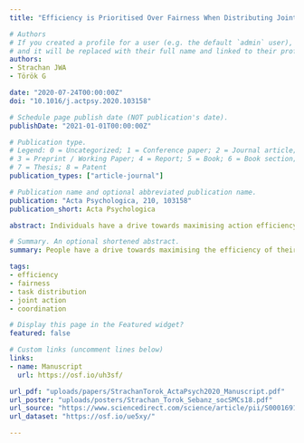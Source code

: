 ```yaml
---
title: "Efficiency is Prioritised Over Fairness When Distributing Joint Actions"

# Authors
# If you created a profile for a user (e.g. the default `admin` user), write the username (folder name) here 
# and it will be replaced with their full name and linked to their profile.
authors:
- Strachan JWA
- Török G

date: "2020-07-24T00:00:00Z"
doi: "10.1016/j.actpsy.2020.103158"

# Schedule page publish date (NOT publication's date).
publishDate: "2021-01-01T00:00:00Z"

# Publication type.
# Legend: 0 = Uncategorized; 1 = Conference paper; 2 = Journal article;
# 3 = Preprint / Working Paper; 4 = Report; 5 = Book; 6 = Book section;
# 7 = Thesis; 8 = Patent
publication_types: ["article-journal"]

# Publication name and optional abbreviated publication name.
publication: "Acta Psychologica, 210, 103158"
publication_short: Acta Psychologica

abstract: Individuals have a drive towards maximising action efficiency, which is reflected in action choices that minimize movement costs to reach a goal. In joint actions, actors prioritise joint efficiency or coefficiency, maximising the utility of the joint action even if this comes at a cost to themselves. However, it remains an open question whether actors are willing to unilaterally sacrifice their partner’s individual efficiency for the greater good, when forcing a partner to incur additional costs may be interpreted as unfair. In two experiments we explored how participants would choose to distribute a motor task that required either a fair or an unfair distribution of labour. We found that, both whether there was opportunity for reciprocity (Experiment 1) or not (Experiment 2), participants maximised the coefficiency of their joint actions, regardless of how unfair this distribution of labour proved to be regarding the individual action costs. Taken together, our results suggest participants use a rational decision-making framework that prioritises overall efficiency over both individual efficiency and a consideration of fairness.

# Summary. An optional shortened abstract.
summary: People have a drive towards maximising the efficiency of their individual actions, but are also willing to sacrifice their own efficiency to maximise joint utility. One thing that could potentially interfere with this drive towards maximising efficiency is a motivation towards fairness - what happens when the most overall efficient option in a joint action requires an unfair task distribution from the two people involved? In two experiments, we find that people reliably prioritise efficiency over fairness, which supports action planning accounts for joint actions that emphasise rationality.

tags: 
- efficiency
- fairness
- task distribution
- joint action 
- coordination

# Display this page in the Featured widget?
featured: false

# Custom links (uncomment lines below)
links:
- name: Manuscript
  url: https://osf.io/uh3sf/

url_pdf: "uploads/papers/StrachanTorok_ActaPsych2020_Manuscript.pdf"
url_poster: "uploads/posters/Strachan_Torok_Sebanz_socSMCs18.pdf"
url_source: "https://www.sciencedirect.com/science/article/pii/S0001691820300512"
url_dataset: "https://osf.io/ue5xy/"

---
```



